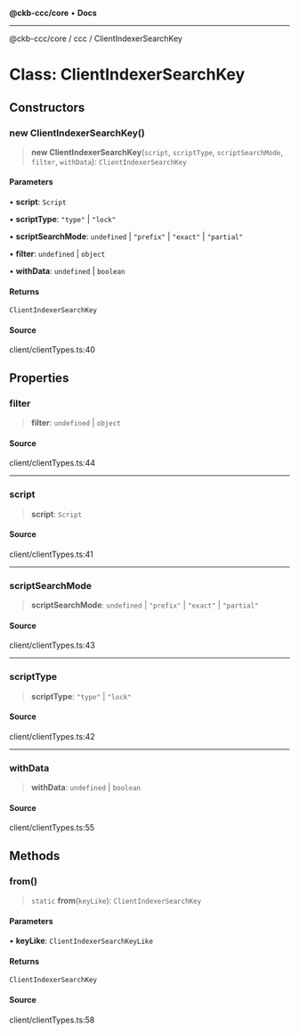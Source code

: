 **@ckb-ccc/core** • **Docs**

***

@ckb-ccc/core / ccc / ClientIndexerSearchKey

# Class: ClientIndexerSearchKey

## Constructors

### new ClientIndexerSearchKey()

> **new ClientIndexerSearchKey**(`script`, `scriptType`, `scriptSearchMode`, `filter`, `withData`): `ClientIndexerSearchKey`

#### Parameters

• **script**: `Script`

• **scriptType**: `"type"` \| `"lock"`

• **scriptSearchMode**: `undefined` \| `"prefix"` \| `"exact"` \| `"partial"`

• **filter**: `undefined` \| `object`

• **withData**: `undefined` \| `boolean`

#### Returns

`ClientIndexerSearchKey`

#### Source

client/clientTypes.ts:40

## Properties

### filter

> **filter**: `undefined` \| `object`

#### Source

client/clientTypes.ts:44

***

### script

> **script**: `Script`

#### Source

client/clientTypes.ts:41

***

### scriptSearchMode

> **scriptSearchMode**: `undefined` \| `"prefix"` \| `"exact"` \| `"partial"`

#### Source

client/clientTypes.ts:43

***

### scriptType

> **scriptType**: `"type"` \| `"lock"`

#### Source

client/clientTypes.ts:42

***

### withData

> **withData**: `undefined` \| `boolean`

#### Source

client/clientTypes.ts:55

## Methods

### from()

> `static` **from**(`keyLike`): `ClientIndexerSearchKey`

#### Parameters

• **keyLike**: `ClientIndexerSearchKeyLike`

#### Returns

`ClientIndexerSearchKey`

#### Source

client/clientTypes.ts:58
